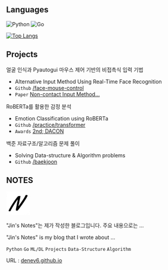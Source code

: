 ## Languages
<p>
<img alt="Python" src="https://img.shields.io/badge/Python-3776AB.svg?&style=for-the-badge&logo=Python&logoColor=white"/> 
<img alt="Go" src="https://img.shields.io/badge/Go-00ADD8.svg?&style=for-the-badge&logo=Go&logoColor=white"/> 
</p>

[![Top Langs](https://github-readme-stats.vercel.app/api/top-langs/?username=Denev6&layout=compact&langs_count=8&hide=html,css,ruby)](https://github.com/Denev6)


## Projects

얼굴 인식과 Pyautogui 마우스 제어 기반의 비접촉식 입력 기법
- Alternative Input Method Using Real-Time Face Recognition
- `Github` [/face-mouse-control](https://github.com/Denev6/face-mouse-control)
- `Paper` [Non-contact Input Method...](http://koreascience.or.kr/article/JAKO202228049092231.page)


RoBERTa를 활용한 감정 분석
- Emotion Classification using RoBERTa
- `Github` [/practice/transformer](https://github.com/Denev6/practice/tree/main/transformer)
- `Awards` [2nd; DACON](https://dacon.io/competitions/official/236027/leaderboard?selected=awards) 


백준 자료구조/알고리즘 문제 풀이
- Solving Data-structure & Algorithm problems
- `Github` [/baekjoon](https://github.com/Denev6/baekjoon)


## NOTES

<a href="https://denev6.github.io/" target="_blank"><img alt="NOTES-logo" src="./notes-64x64.png"/></a>

"Jin's Notes"는 제가 작성한 블로그입니다. 주요 내용으로는 ...

"Jin's Notes" is my blog that I wrote about ... 

`Python` `Go` `ML/DL` `Projects` `Data-Structure` `Algorithm`

URL : [denev6.github.io](https://denev6.github.io/)
